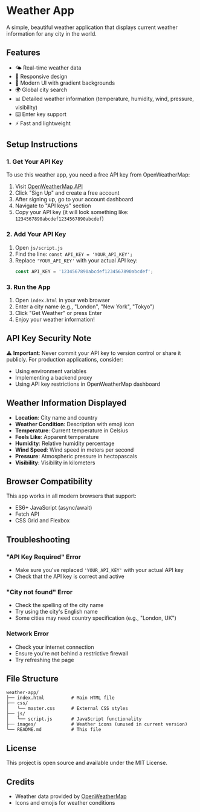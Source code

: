 # Weather App

A simple, beautiful weather application that displays current weather information for any city in the world.

## Features

- 🌤️ Real-time weather data
- 📱 Responsive design
- 🎨 Modern UI with gradient backgrounds
- 🌍 Global city search
- 📊 Detailed weather information (temperature, humidity, wind, pressure, visibility)
- ⌨️ Enter key support
- ⚡ Fast and lightweight

## Setup Instructions

### 1. Get Your API Key

To use this weather app, you need a free API key from OpenWeatherMap:

1. Visit [OpenWeatherMap API](https://openweathermap.org/api)
2. Click "Sign Up" and create a free account
3. After signing up, go to your account dashboard
4. Navigate to "API keys" section
5. Copy your API key (it will look something like: `1234567890abcdef1234567890abcdef`)

### 2. Add Your API Key

1. Open `js/script.js`
2. Find the line: `const API_KEY = 'YOUR_API_KEY';`
3. Replace `'YOUR_API_KEY'` with your actual API key:
   ```javascript
   const API_KEY = '1234567890abcdef1234567890abcdef';
   ```

### 3. Run the App

1. Open `index.html` in your web browser
2. Enter a city name (e.g., "London", "New York", "Tokyo")
3. Click "Get Weather" or press Enter
4. Enjoy your weather information!

## API Key Security Note

⚠️ **Important**: Never commit your API key to version control or share it publicly. For production applications, consider:

- Using environment variables
- Implementing a backend proxy
- Using API key restrictions in OpenWeatherMap dashboard

## Weather Information Displayed

- **Location**: City name and country
- **Weather Condition**: Description with emoji icon
- **Temperature**: Current temperature in Celsius
- **Feels Like**: Apparent temperature
- **Humidity**: Relative humidity percentage
- **Wind Speed**: Wind speed in meters per second
- **Pressure**: Atmospheric pressure in hectopascals
- **Visibility**: Visibility in kilometers

## Browser Compatibility

This app works in all modern browsers that support:
- ES6+ JavaScript (async/await)
- Fetch API
- CSS Grid and Flexbox

## Troubleshooting

### "API Key Required" Error
- Make sure you've replaced `'YOUR_API_KEY'` with your actual API key
- Check that the API key is correct and active

### "City not found" Error
- Check the spelling of the city name
- Try using the city's English name
- Some cities may need country specification (e.g., "London, UK")

### Network Error
- Check your internet connection
- Ensure you're not behind a restrictive firewall
- Try refreshing the page

## File Structure

```
weather-app/
├── index.html          # Main HTML file
├── css/
│   └── master.css      # External CSS styles
├── js/
│   └── script.js       # JavaScript functionality
├── images/             # Weather icons (unused in current version)
└── README.md           # This file
```

## License

This project is open source and available under the MIT License.

## Credits

- Weather data provided by [OpenWeatherMap](https://openweathermap.org/)
- Icons and emojis for weather conditions 